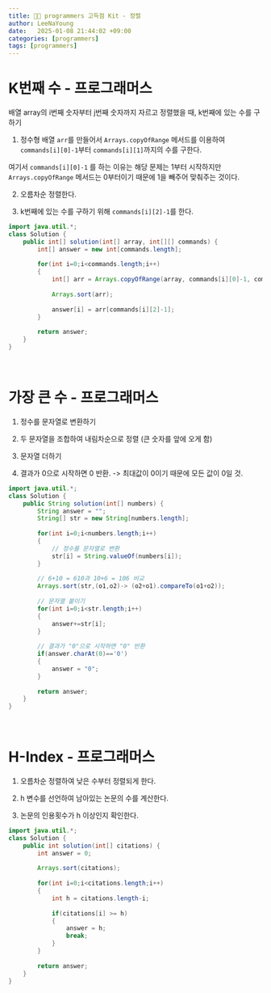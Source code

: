 ```yaml
---
title: 💪🏻 programmers 고득점 Kit - 정렬
author: LeeNaYoung
date:   2025-01-08 21:44:02 +09:00
categories: [programmers]
tags: [programmers]
---
```



# K번째 수 - 프로그래머스

배열 array의 i번째 숫자부터 j번째 숫자까지 자르고 정렬했을 때, k번째에 있는 수를 구하기

1. 정수형 배열 `arr`를 만들어서 `Arrays.copyOfRange` 메서드를 이용하여 `commands[i][0]-1`부터 `commands[i][1]`까지의 수를 구한다.

여기서 `commands[i][0]-1` 를 하는 이유는 해당 문제는 1부터 시작하지만 `Arrays.copyOfRange` 메서드는 0부터이기 때문에 1을 빼주어 맞춰주는 것이다.

2. 오름차순 정렬한다.

3. k번째에 있는 수를 구하기 위해 `commands[i][2]-1`를 한다.

```java
import java.util.*;
class Solution {
    public int[] solution(int[] array, int[][] commands) {
        int[] answer = new int[commands.length];
        
        for(int i=0;i<commands.length;i++)
        {
            int[] arr = Arrays.copyOfRange(array, commands[i][0]-1, commands[i][1]);
            
            Arrays.sort(arr);
            
            answer[i] = arr[commands[i][2]-1];
        }
        
        return answer;
    }
}
```

<br>


# 가장 큰 수 - 프로그래머스

1. 정수를 문자열로 변환하기

2. 두 문자열을 조합하여 내림차순으로 정렬 (큰 숫자를 앞에 오게 함)

3. 문자열 더하기

4. 결과가 0으로 시작하면 0 반환. -> 최대값이 0이기 때문에 모든 값이 0일 것.

```java
import java.util.*;
class Solution {
    public String solution(int[] numbers) {
        String answer = "";
        String[] str = new String[numbers.length];
        
        for(int i=0;i<numbers.length;i++)
        {
            // 정수를 문자열로 변환
            str[i] = String.valueOf(numbers[i]);
        }
        
        // 6+10 = 610과 10+6 = 106 비교
        Arrays.sort(str,(o1,o2)-> (o2+o1).compareTo(o1+o2));
        
        // 문자열 붙이기
        for(int i=0;i<str.length;i++)
        {
            answer+=str[i];
        }
        
        // 결과가 "0"으로 시작하면 "0" 반환
        if(answer.charAt(0)=='0')
        {
            answer = "0";
        }
        
        return answer;
    }
}
```

<br>


# H-Index - 프로그래머스

1. 오름차순 정렬하여 낮은 수부터 정렬되게 한다.

2. h 변수를 선언하여 남아있는 논문의 수를 계산한다. 

3. 논문의 인용횟수가 h 이상인지 확인한다.


```java
import java.util.*;
class Solution {
    public int solution(int[] citations) {
        int answer = 0;
        
        Arrays.sort(citations);
        
        for(int i=0;i<citations.length;i++)
        {
            int h = citations.length-i;
            
            if(citations[i] >= h)
            {
                answer = h;
                break;
            }
        }
        
        return answer;
    }
}
```